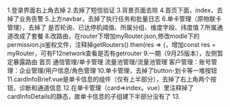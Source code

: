 1.登录界面右上角去掉
2.去掉了短信验证
3.背景页面去除
4.首页下面，index，去掉了业务告警
5.上方navbar，去掉了执行任务和批量日志
6.单卡管理（原物联卡管理），去掉了 是否轮询、已达停机阈值、所属分组、维度字段、纬度值
7.所属通道改成了套餐
8.改路由，在router下增加myRouter.json,修改modle下的permission.js鉴权文件，注释掉getRouters().then(res => {，增加const res = myRouter，可有F12network查看是否有getrouter
9.一期（9月25版本），左侧暂定暴露路由 首页 通信管理/单卡管理 流量池管理/流量池管理 客户管理：账号管理：企业管理/用户信息/角色管理
10.单卡管理，去掉了button-划卡等一堆按钮
11.cardInfoBrief.vue是单卡信息的组件（仅有上半部分），去掉了右上角两个按钮，诊断和通道信息
12.在单卡管理（card=>index。vue）里注释掉了cardInfoDetails的静态，故单卡信息的子组建下半部分没有了
13.

